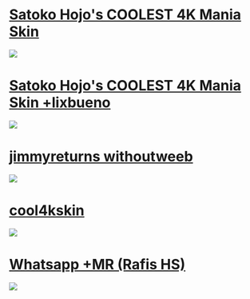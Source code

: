 # [Satoko Hojo's COOLEST 4K Mania Skin](https://drive.google.com/file/d/1j4wU7DMpTp_ox7gT8kvNlfY-fLDy46sm/view)
![](https://cdn.discordapp.com/attachments/829363965976510528/930833397968945162/screenshot886.jpg)

# [Satoko Hojo's COOLEST 4K Mania Skin +lixbueno](https://drive.google.com/file/d/12oSjdhlXkhQqwR4B0ipCjVxftUpCqFbw/view)
![](https://cdn.discordapp.com/attachments/829363965976510528/934122831606845510/screenshot918.jpg)

# [jimmyreturns withoutweeb](https://drive.google.com/file/d/1S531wVc8DnRxyjQMVYH2zMPhRsvgq-Th/view)
![](https://cdn.discordapp.com/attachments/829363965976510528/930833397616627762/screenshot887.jpg)

# [cool4kskin](https://drive.google.com/file/d/1S531wVc8DnRxyjQMVYH2zMPhRsvgq-Th/view)
![](https://cdn.discordapp.com/attachments/829363965976510528/930833397692104754/screenshot888.jpg)

# [Whatsapp +MR (Rafis HS)](https://drive.google.com/file/d/1j4wU7DMpTp_ox7gT8kvNlfY-fLDy46sm/view)
![](https://cdn.discordapp.com/attachments/829363965976510528/930833397855707146/screenshot889.jpg)
